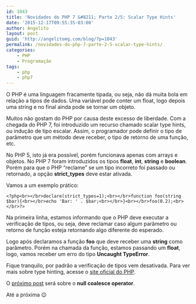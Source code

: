 ```yaml
---
id: 1043
title: 'Novidades do PHP 7 &#8211; Parte 2/5: Scalar Type Hints'
date: '2015-12-17T09:55:35-03:00'
author: Angelito
layout: post
guid: 'http://angelitomg.com/blog/?p=1043'
permalink: /novidades-do-php-7-parte-2-5-scalar-type-hints/
categories:
    - PHP
    - Programação
tags:
    - php
    - php7
---
```


O PHP é uma linguagem fracamente tipada, ou seja, não dá muita bola em relação a tipos de dados. Uma variável pode conter um float, logo depois uma string e no final ainda pode se tornar um objeto.

Muitos não gostam do PHP por causa deste excesso de liberdade. Com a chegada do PHP 7, foi introduzido um recurso chamado scalar type hints, ou indução de tipo escalar. Assim, o programador pode definir o tipo de parâmetro que um método deve receber, o tipo de retorno de uma função, etc.

No PHP 5, isto já era possível, porém funcionava apenas com arrays e objetos. No PHP 7 foram introduzidos os tipos **float**, **int**, **string** e **boolean**. Porém para que o PHP “reclame” se um tipo incorreto foi passado ou retornado, a opção **strict\_types** deve estar ativada.

Vamos a um exemplo prático:

`<?php<br></br>declare(strict_types=1);<br></br>function foo(string $bar){<br></br>echo 'Bar: ' . $bar;<br></br>}<br></br>foo(0.2);<br></br>?>`

Na primeira linha, estamos informando que o PHP deve executar a verificação de tipos, ou seja, deve reclamar caso algum parâmetro ou retorno de função esteja retornando algo diferente do esperado.

Logo após declaramos a função **foo** que deve receber uma **string** como parâmetro. Porém na chamada da função, estamos passando um **float**, logo, vamos receber um erro do tipo **Uncaught TypeError**.

Fique tranquilo, por padrão a verificação de tipos vem desativada. Para ver mais sobre type hinting, acesse o [site oficial do PHP](http://php.net).

O [próximo post](http://angelitomg.com/blog/novidades-do-php-7-parte-3-5-null-coalesce-operator/) será sobre o **null coalesce operator**.

Até a próxima 😉